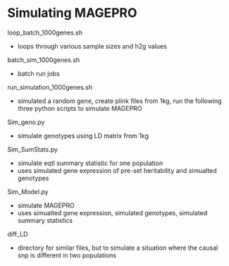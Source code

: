 # Simulating MAGEPRO

loop_batch_1000genes.sh
- loops through various sample sizes and h2g values

batch_sim_1000genes.sh
- batch run jobs

run_simulation_1000genes.sh
- simulated a random gene, create plink files from 1kg, run the following three python scripts to simulate MAGEPRO

Sim_geno.py
- simulate genotypes using LD matrix from 1kg

Sim_SumStats.py
- simulate eqtl summary statistic for one population 
- uses simulated gene expression of pre-set heritability and simualted genotypes

Sim_Model.py
- simulate MAGEPRO 
- uses simualted gene expression, simulated genotypes, simulated summary statistics

diff_LD 
- directory for similar files, but to simulate a situation where the causal snp is different in two populations 
